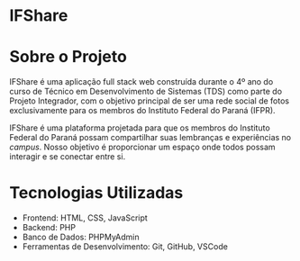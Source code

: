 # IFShare

# Sobre o Projeto

IFShare é uma aplicação full stack web construída durante o 4º ano do curso de Técnico em Desenvolvimento de Sistemas (TDS) como parte do Projeto Integrador, com o objetivo principal de ser uma rede social de fotos exclusivamente para os membros do Instituto Federal do Paraná (IFPR).

IFShare é uma plataforma projetada para que os membros do Instituto Federal do Paraná possam compartilhar suas lembranças e experiências no *campus*. Nosso objetivo é proporcionar um espaço onde todos possam interagir e se conectar entre si.

# Tecnologias Utilizadas

- Frontend: HTML, CSS, JavaScript
- Backend: PHP
- Banco de Dados: PHPMyAdmin
- Ferramentas de Desenvolvimento: Git, GitHub, VSCode

